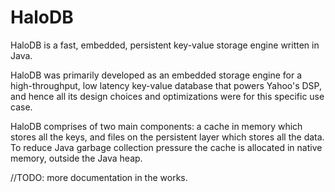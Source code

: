 # HaloDB

HaloDB is a fast, embedded, persistent key-value storage engine written in Java. 

HaloDB was primarily developed as an embedded storage engine for a high-throughput, low latency 
key-value database that powers Yahoo's DSP, and hence all its design choices and optimizations were
for this specific use case. 

HaloDB comprises of two main components: a cache in memory which stores all the keys, and files on
the persistent layer which stores all the data. To reduce Java garbage collection pressure the cache 
is allocated in native memory, outside the Java heap. 

//TODO: more documentation in the works. 

#